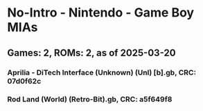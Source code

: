 # No-Intro - Nintendo - Game Boy MIAs
## Games: 2, ROMs: 2, as of 2025-03-20

### Aprilia - DiTech Interface (Unknown) (Unl) [b].gb, CRC: 07d0f62c
### Rod Land (World) (Retro-Bit).gb, CRC: a5f649f8

